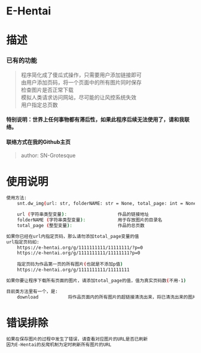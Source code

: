 # E-Hentai

# 描述

### 已有的功能
> 程序简化成了傻瓜式操作，只需要用户添加链接即可<br>
> 由用户添加页码，将一个页面中的所有图片同时保存<br>
> 检查图片是否正常下载<br>
> 模拟人类请求访问网站，尽可能的让风控系统失效<br>
> 用户指定总页数

#### 特别说明：世界上任何事物都有滞后性，如果此程序后续无法使用了，请和我联络。
#### 联络方式在我的Github主页

> author: SN-Grotesque

# 使用说明

```bash
使用方法:
    snt.dw_img(url: str, folderNAME: str = None, total_page: int = None).download

    url (字符串类型变量):                   作品的链接地址
    folderNAME (字符串类型变量):            用于存放图片的目录名
    total_page (整型变量):                 作品的总页数

如果你已经在url内指定页码，那么请勿添加total_page变量的值
url指定页码如: 
    https://e-hentai.org/g/1111111111/11111111/?p=0
    https://e-hentai.org/g/1111111111/11111111?p=0
    
    指定页码为作品第一页的所有图片(也就是不添加p值)
    https://e-hentai.org/g/1111111111/11111111

如果你要让程序下载所有页面的图片，请添加total_page的值，值为真实页码数(不用-1)

目前类方法里有一个，是:
    download           将作品页面内的所有图片的超链接清洗出来，将已清洗出来的图片超链接全部下载至用户指定的目录内
```

# 错误排除

```bash
如果在保存图片的过程中发生了错误，请查看对应图片的URL是否已刷新
因为E-Hentai的反爬机制为定时刷新所有图片的URL
```